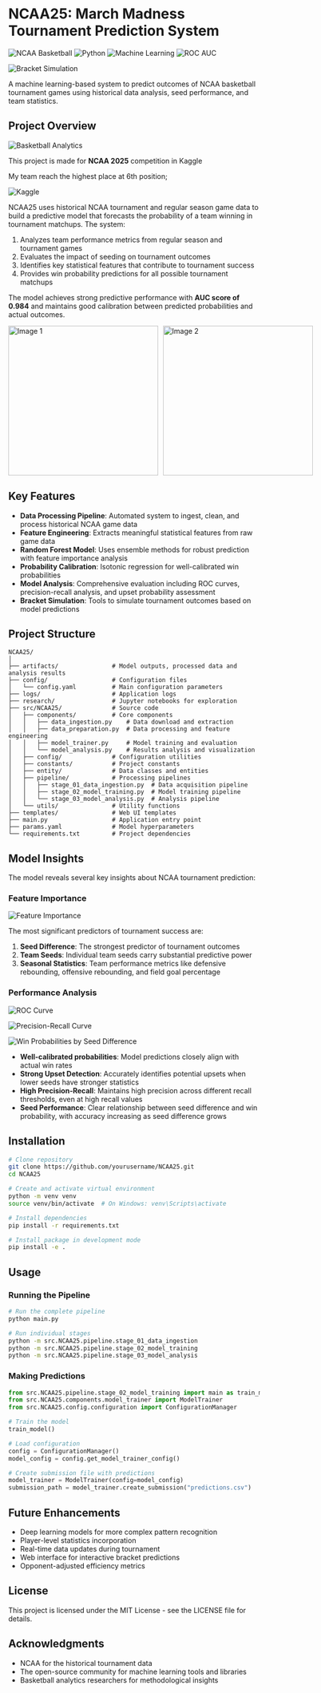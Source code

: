 # NCAA25: March Madness Tournament Prediction System

![NCAA Basketball](https://img.shields.io/badge/NCAA-Basketball-blue)
![Python](https://img.shields.io/badge/Python-3.8%2B-brightgreen)
![Machine Learning](https://img.shields.io/badge/ML-Random%20Forest-orange)
![ROC AUC](https://img.shields.io/badge/ROC%20AUC-0.984-success)

![Bracket Simulation](https://www.usatoday.com/gcdn/authoring/authoring-images/2024/03/21/PMCA/73059958007-240321-march-madness-practice-32.JPG?crop=3999,2250,x0,y208&width=660&height=371&format=pjpg&auto=webp)

A machine learning-based system to predict outcomes of NCAA basketball tournament games using historical data analysis, seed performance, and team statistics.
## Project Overview

![Basketball Analytics](https://img.shields.io/badge/Analytics-Basketball-red)

This project is made for **NCAA 2025** competition in Kaggle 

My team reach the highest place at 6th position; 

![Kaggle](./templates/img/Kaggle.png)

NCAA25 uses historical NCAA tournament and regular season game data to build a predictive model that forecasts the probability of a team winning in tournament matchups. The system:

1. Analyzes team performance metrics from regular season and tournament games
2. Evaluates the impact of seeding on tournament outcomes
3. Identifies key statistical features that contribute to tournament success
4. Provides win probability predictions for all possible tournament matchups

The model achieves strong predictive performance with **AUC score of 0.984** and maintains good calibration between predicted probabilities and actual outcomes.

<div style="display: flex; gap: 10px;">
  <img src="./templates/img/precision_recall_curve.png" alt="Image 1" width="300"/>
  <img src="./templates/img/roc_curve.png" alt="Image 2" width="300"/>
</div>


## Key Features

- **Data Processing Pipeline**: Automated system to ingest, clean, and process historical NCAA game data
- **Feature Engineering**: Extracts meaningful statistical features from raw game data
- **Random Forest Model**: Uses ensemble methods for robust prediction with feature importance analysis
- **Probability Calibration**: Isotonic regression for well-calibrated win probabilities
- **Model Analysis**: Comprehensive evaluation including ROC curves, precision-recall analysis, and upset probability assessment
- **Bracket Simulation**: Tools to simulate tournament outcomes based on model predictions

## Project Structure

```
NCAA25/
│
├── artifacts/               # Model outputs, processed data and analysis results
├── config/                  # Configuration files
│   └── config.yaml          # Main configuration parameters
├── logs/                    # Application logs
├── research/                # Jupyter notebooks for exploration
├── src/NCAA25/              # Source code
│   ├── components/          # Core components
│   │   ├── data_ingestion.py    # Data download and extraction
│   │   ├── data_preparation.py  # Data processing and feature engineering
│   │   ├── model_trainer.py     # Model training and evaluation
│   │   └── model_analysis.py    # Results analysis and visualization
│   ├── config/              # Configuration utilities
│   ├── constants/           # Project constants
│   ├── entity/              # Data classes and entities
│   ├── pipeline/            # Processing pipelines
│   │   ├── stage_01_data_ingestion.py  # Data acquisition pipeline
│   │   ├── stage_02_model_training.py  # Model training pipeline
│   │   └── stage_03_model_analysis.py  # Analysis pipeline
│   └── utils/               # Utility functions
├── templates/               # Web UI templates
├── main.py                  # Application entry point
├── params.yaml              # Model hyperparameters
└── requirements.txt         # Project dependencies
```

## Model Insights

The model reveals several key insights about NCAA tournament prediction:

### Feature Importance

![Feature Importance](./templates/img/feature_importance.png)


The most significant predictors of tournament success are:

1. **Seed Difference**: The strongest predictor of tournament outcomes
2. **Team Seeds**: Individual team seeds carry substantial predictive power
3. **Seasonal Statistics**: Team performance metrics like defensive rebounding, offensive rebounding, and field goal percentage

### Performance Analysis

![ROC Curve](./templates/img/roc_curve.png)

![Precision-Recall Curve](./templates/img/precision_recall_curve.png)

![Win Probabilities by Seed Difference](./templates/img/upset_probability.png)

- **Well-calibrated probabilities**: Model predictions closely align with actual win rates
- **Strong Upset Detection**: Accurately identifies potential upsets when lower seeds have stronger statistics
- **High Precision-Recall**: Maintains high precision across different recall thresholds, even at high recall values
- **Seed Performance**: Clear relationship between seed difference and win probability, with accuracy increasing as seed difference grows

## Installation

```bash
# Clone repository
git clone https://github.com/yourusername/NCAA25.git
cd NCAA25

# Create and activate virtual environment
python -m venv venv
source venv/bin/activate  # On Windows: venv\Scripts\activate

# Install dependencies
pip install -r requirements.txt

# Install package in development mode
pip install -e .
```

## Usage

### Running the Pipeline

```bash
# Run the complete pipeline
python main.py

# Run individual stages
python -m src.NCAA25.pipeline.stage_01_data_ingestion
python -m src.NCAA25.pipeline.stage_02_model_training
python -m src.NCAA25.pipeline.stage_03_model_analysis
```

### Making Predictions

```python
from src.NCAA25.pipeline.stage_02_model_training import main as train_model
from src.NCAA25.components.model_trainer import ModelTrainer
from src.NCAA25.config.configuration import ConfigurationManager

# Train the model
train_model()

# Load configuration
config = ConfigurationManager()
model_config = config.get_model_trainer_config()

# Create submission file with predictions
model_trainer = ModelTrainer(config=model_config)
submission_path = model_trainer.create_submission("predictions.csv")
```

## Future Enhancements

- Deep learning models for more complex pattern recognition
- Player-level statistics incorporation
- Real-time data updates during tournament
- Web interface for interactive bracket predictions
- Opponent-adjusted efficiency metrics

## License

This project is licensed under the MIT License - see the LICENSE file for details.

## Acknowledgments

- NCAA for the historical tournament data
- The open-source community for machine learning tools and libraries
- Basketball analytics researchers for methodological insights